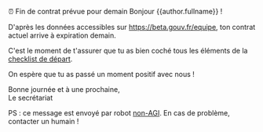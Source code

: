 ⏰ Fin de contrat prévue pour demain
Bonjour {{author.fullname}} !

D'après les données accessibles sur https://beta.gouv.fr/equipe, ton contrat actuel arrive à expiration demain.

C'est le moment de t'assurer que tu as bien coché tous les éléments de la [checklist de départ](https://github.com/sgmap/beta.gouv.fr/wiki/Au-revoir).

On espère que tu as passé un moment positif avec nous !

Bonne journée et à une prochaine,  
Le secrétariat

PS : ce message est envoyé par robot [non-AGI](https://en.wikipedia.org/wiki/Artificial_general_intelligence). En cas de problème, contacter un humain !

